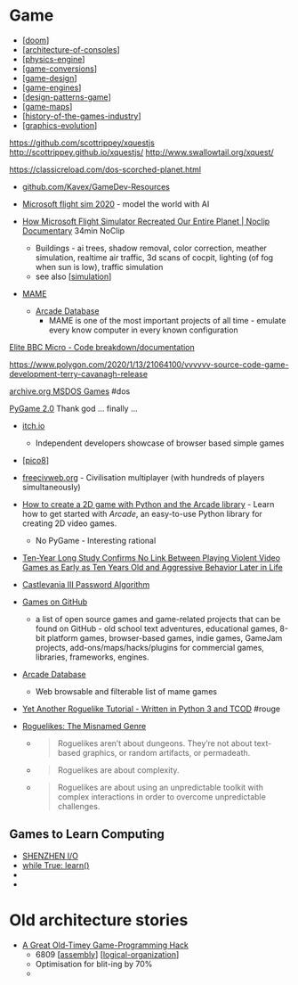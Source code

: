 Game
====

* [[doom]]
* [[architecture-of-consoles]]
* [[physics-engine]]
* [[game-conversions]]
* [[game-design]]
* [[game-engines]]
* [[design-patterns-game]]
* [[game-maps]]
* [[history-of-the-games-industry]]
* [[graphics-evolution]]

https://github.com/scottrippey/xquestjs
http://scottrippey.github.io/xquestjs/
http://www.swallowtail.org/xquest/


https://classicreload.com/dos-scorched-planet.html

* [github.com/Kavex/GameDev-Resources](https://github.com/Kavex/GameDev-Resources)

* [Microsoft flight sim 2020](https://www.bbc.co.uk/news/av/technology-53811956) - model the world with AI
* [How Microsoft Flight Simulator Recreated Our Entire Planet | Noclip Documentary](https://www.youtube.com/watch?v=0w7q1ZFfsxs) 34min NoClip
    * Buildings - ai trees, shadow removal, color correction, meather simulation, realtime air traffic, 3d scans of cocpit, lighting (of fog when sun is low), traffic simulation
    * see also [[simulation]]

* [MAME](https://mame.net)
    * [Arcade Database](http://adb.arcadeitalia.net)
        * MAME is one of the most important projects of all time - emulate every know computer in every known configuration

[Elite BBC Micro - Code breakdown/documentation](https://www.bbcelite.com/)

https://www.polygon.com/2020/1/13/21064100/vvvvvv-source-code-game-development-terry-cavanagh-release

[archive.org MSDOS Games](https://archive.org/details/softwarelibrary_msdos_games?tab=collection) #dos

[PyGame 2.0](https://github.com/pygame/pygame/releases/tag/2.0.0) Thank god ... finally ... 

* [itch.io](https://itch.io/)
    * Independent developers showcase of browser based simple games
* [[pico8]]
* [freecivweb.org](https://www.freecivweb.org/) - Civilisation multiplayer (with hundreds of players simultaneously)

* [How to create a 2D game with Python and the Arcade library](https://opensource.com/article/18/4/easy-2d-game-creation-python-and-arcade) - Learn how to get started with _Arcade_, an easy-to-use Python library for creating 2D video games.
    * No PyGame - Interesting rational

* [Ten-Year Long Study Confirms No Link Between Playing Violent Video Games as Early as Ten Years Old and Aggressive Behavior Later in Life](https://gamesage.net/blogs/news/ten-year-long-study-confirms-no-link-between-playing-violent-video-games-as-early-as-ten-years-old-and-aggressive-behavior-later-in-life)


* [Castlevania III Password Algorithm](https://meatfighter.com/castlevania3-password/)

* [Games on GitHub](https://github.com/leereilly/games)
    * a list of open source games and game-related projects that can be found on GitHub - old school text adventures, educational games, 8-bit platform games, browser-based games, indie games, GameJam projects, add-ons/maps/hacks/plugins for commercial games, libraries, frameworks, engines.

* [Arcade Database](http://adb.arcadeitalia.net/)
    * Web browsable and filterable list of mame games

* [Yet Another Roguelike Tutorial - Written in Python 3 and TCOD](http://rogueliketutorials.com/tutorials/tcod/v2/) #rouge
* [Roguelikes: The Misnamed Genre](https://zorbathut.livejournal.com/827037.html)
    * > Roguelikes aren’t about dungeons. They’re not about text-based graphics, or random artifacts, or permadeath.
    * > Roguelikes are about complexity.
    * > Roguelikes are about using an unpredictable toolkit with complex interactions in order to overcome unpredictable challenges.

Games to Learn Computing
------------------------

* [SHENZHEN I/O](https://store.steampowered.com/app/504210/SHENZHEN_IO/)
* [while True: learn()](https://store.steampowered.com/app/619150/while_True_learn/)
* [](https://www.zachtronics.com/tis-100/)
* [](https://tomorrowcorporation.com/humanresourcemachine)


Old architecture stories
=======================
* [A Great Old-Timey Game-Programming Hack](https://blog.moertel.com/posts/2013-12-14-great-old-timey-game-programming-hack.html)
    * 6809 [[assembly]] [[logical-organization]]
    * Optimisation for blit-ing by 70%
    * 


[//begin]: # "Autogenerated link references for markdown compatibility"
[doom]: doom.md "doom"
[architecture-of-consoles]: architecture-of-consoles.md "Architecture of Games Consoles"
[physics-engine]: physics-engine.md "Physics Engine"
[game-conversions]: game-conversions.md "game-conversions"
[game-design]: game-design.md "Game Design"
[game-engines]: game-engines.md "game-engines"
[design-patterns-game]: design-patterns-game.md "design-patterns-game"
[game-maps]: game-maps.md "Game Maps"
[history-of-the-games-industry]: history-of-the-games-industry.md "history-of-the-games-industry"
[graphics-evolution]: graphics-evolution.md "Evolution of Computer Graphics"
[simulation]: simulation.md "Simulation"
[pico8]: pico8.md "Pico8"
[assembly]: assembly.md "Assembly Code"
[logical-organization]: logical-organization.md "Logical Organization"
[//end]: # "Autogenerated link references"